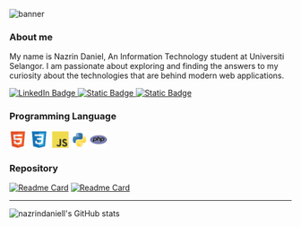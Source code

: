 ![banner](https://github.com/nazrindaniell/nazrindaniell/assets/79645841/5f433bd4-492a-48e3-8b62-d15bc257631c)

### About me
My name is Nazrin Daniel, An Information Technology student at Universiti Selangor. 
I am passionate about exploring and finding the answers to my curiosity about the technologies that are behind modern web applications.
<div>
  <a href="https://www.linkedin.com/in/nazrindaniell/">
    <img alt="LinkedIn Badge" src="https://img.shields.io/badge/LinkedIn-%230A66C2?style=flat-square&logo=linkedin">
  </a>
  <a href="https://www.instagram.com/nazrindaniell">
    <img alt="Static Badge" src="https://img.shields.io/badge/Instagram-%23E4405F?style=flat-square&logo=instagram&logoColor=white">
  </a>
  <a href="https://github.com/nazrindaniell">
    <img alt="Static Badge" src="https://img.shields.io/badge/Follow-white?style=social&logo=github">  
  </a>
</div>

### Programming Language
<div>
  <img src="https://github.com/devicons/devicon/blob/master/icons/html5/html5-original.svg" title="HTML5" alt="HTML" width="30" height="30"/>&nbsp;
  <img src="https://github.com/devicons/devicon/blob/master/icons/css3/css3-original.svg" title="CSS3" alt="CSS" width="30" height="30"/>&nbsp;
  <img src="https://github.com/devicons/devicon/blob/master/icons/javascript/javascript-original.svg" title="JavaScript" alt="JavaScript" width="30" height="30"/>
  <img src="https://github.com/devicons/devicon/blob/master/icons/python/python-original.svg" title="Python" alt="Python" width="30" height="30"/>
  <img src="https://github.com/devicons/devicon/blob/master/icons/php/php-original.svg" title="PHP" alt="PHP" width="30" height="30"/>
</div>

### Repository
<!--Card section-->
[![Readme Card](https://github-readme-stats.vercel.app/api/pin/?username=nazrindaniell&repo=GoTravel&show_owner=true&theme=radical)](https://github.com/nazrindaniell/GoTravel)
[![Readme Card](https://github-readme-stats.vercel.app/api/pin/?username=nazrindaniell&repo=GemaLoka&show_owner=true&theme=radical)](https://github.com/nazrindaniell/GemaLoka)

---

![nazrindaniell's GitHub stats](https://github-readme-stats.vercel.app/api?username=nazrindaniell&theme=radical&show_icons=true)
